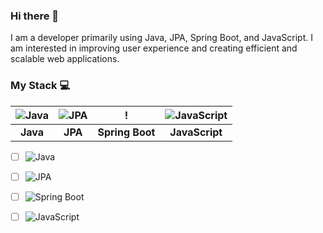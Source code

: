 ### Hi there 👋
I am a developer primarily using Java, JPA, Spring Boot, and JavaScript. I am interested in improving user experience and creating efficient and scalable web applications.

### My Stack 💻

| ![Java](https://img.shields.io/badge/Java-007396?style=for-the-badge&logo=java&logoColor=white) | ![JPA](https://img.shields.io/badge/JPA-5B4638?style=for-the-badge&logo=hibernate&logoColor=white) | ! | ![JavaScript](https://img.shields.io/badge/JavaScript-F7DF1E?style=for-the-badge&logo=javascript&logoColor=black) |
|:---:|:---:|:---:|:---:|
| **Java** | **JPA** | **Spring Boot** | **JavaScript** |
- [ ] ![Java](https://img.shields.io/badge/Java-007396?style=for-the-badge&logo=java&logoColor=white)
- [ ] ![JPA](https://img.shields.io/badge/JPA-5B4638?style=for-the-badge&logo=hibernate&logoColor=white)
- [ ] ![Spring Boot](https://img.shields.io/badge/Spring%20Boot-6DB33F?style=for-the-badge&logo=spring-boot&logoColor=white)
- [ ] ![JavaScript](https://img.shields.io/badge/JavaScript-F7DF1E?style=for-the-badge&logo=javascript&logoColor=black)


<!--
**rongha56/rongha56** is a ✨ _special_ ✨ repository because its `README.md` (this file) appears on your GitHub profile.

Here are some ideas to get you started:

- 🔭 I’m currently working on ...
- 🌱 I’m currently learning ...
- 👯 I’m looking to collaborate on ...
- 🤔 I’m looking for help with ...
- 💬 Ask me about ...
- 📫 How to reach me: ...
- 😄 Pronouns: ...
- ⚡ Fun fact: ...
-->
